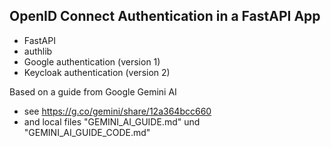## OpenID Connect Authentication in a FastAPI App

- FastAPI
- authlib
- Google authentication (version 1)
- Keycloak authentication (version 2)

Based on a guide from Google Gemini AI 
- see https://g.co/gemini/share/12a364bcc660
- and local files "GEMINI_AI_GUIDE.md" und "GEMINI_AI_GUIDE_CODE.md"
